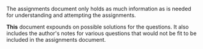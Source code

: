 The assignments document only holds as much information as is needed for understanding and attempting the assignments.

**This** document expounds on possible solutions for the questions. It also includes the author's notes for various questions that would not be fit to be included in the assignments document.